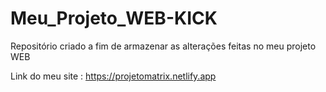 # Meu_Projeto_WEB-KICK
Repositório criado a fim de armazenar as alterações feitas no meu projeto WEB


Link do meu site : https://projetomatrix.netlify.app
